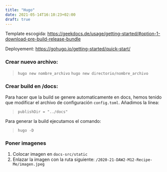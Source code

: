 ```yaml
---
title: "Hugo"
date: 2021-05-14T16:10:23+02:00
draft: true
---
```


Template escogida:
https://geekdocs.de/usage/getting-started/#option-1-download-pre-build-release-bundle

Deployement:
https://gohugo.io/getting-started/quick-start/

### Crear nuevo archivo:
> `hugo new nombre_archivo`
> `hugo new directorio/nombre_archivo`

### Crear build en /docs:
Para hacer que la build se genere automaticamente en docs, hemos tenido que modificar el archivo de configuración `config.toml`. Añadimos la línea:
> `publishDir = "../docs"`

Para generar la build ejecutamos el comando:
> `hugo -D`

### Poner imagenes
1. Colocar imagen en `docs-src/static`
2. Enlazar la imagen con la ruta siguiente:
`/2020-21-DAW2-M12-Recipe-Me/imagen.jpeg`